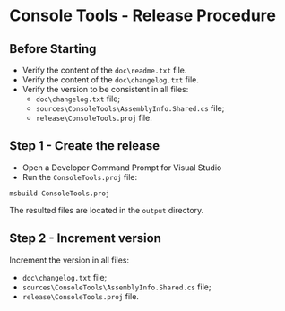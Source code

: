 # Console Tools - Release Procedure

## Before Starting

- Verify the content of the `doc\readme.txt` file.
- Verify the content of the `doc\changelog.txt` file.
- Verify the version to be consistent in all files:
  - `doc\changelog.txt` file;
  - `sources\ConsoleTools\AssemblyInfo.Shared.cs` file;
  - `release\ConsoleTools.proj` file.

## Step 1 - Create the release

- Open a Developer Command Prompt for Visual Studio
- Run the `ConsoleTools.proj` file:

```
msbuild ConsoleTools.proj
```

The resulted files are located in the `output` directory.

## Step 2 - Increment version

Increment the version in all files:

- `doc\changelog.txt` file;
- `sources\ConsoleTools\AssemblyInfo.Shared.cs` file;
- `release\ConsoleTools.proj` file.
